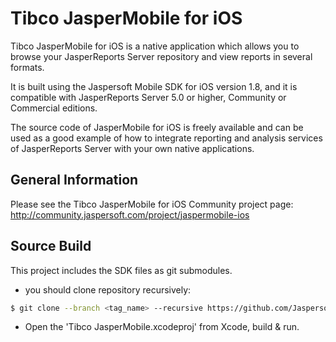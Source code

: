 Tibco JasperMobile for iOS
==========================

Tibco JasperMobile for iOS is a native application which allows you to browse your JasperReports Server repository and view reports in several formats.

It is built using the Jaspersoft Mobile SDK for iOS version 1.8, and it is compatible with JasperReports Server 5.0 or higher, Community or Commercial editions.  

The source code of JasperMobile for iOS is freely available and can be used as a good example of how to integrate reporting and analysis services of JasperReports Server with your own native applications.


General Information
--------------------

Please see the Tibco JasperMobile for iOS Community project page:
http://community.jaspersoft.com/project/jaspermobile-ios

Source Build
--------------------

This project includes the SDK files as git submodules. 
  * you should clone repository recursively:
``` bash
$ git clone --branch <tag_name> --recursive https://github.com/Jaspersoft/js-ios-app.git
```
  * Open the 'Tibco JasperMobile.xcodeproj' from Xcode, build & run.